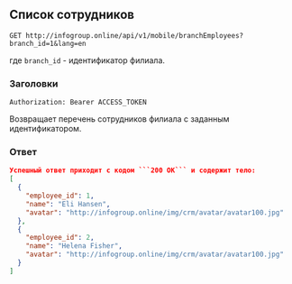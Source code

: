 ## Список сотрудников
```GET http://infogroup.online/api/v1/mobile/branchEmployees?branch_id=1&lang=en```

где ```branch_id``` - идентификатор филиала.

### Заголовки
```Authorization: Bearer ACCESS_TOKEN```

Возвращает перечень сотрудников филиала с заданным идентификатором.

### Ответ
```JSON
Успешный ответ приходит с кодом ```200 OK``` и содержит тело:
[
  {
    "employee_id": 1,
    "name": "Eli Hansen",
    "avatar": "http://infogroup.online/img/crm/avatar/avatar100.jpg"
  },
  {
    "employee_id": 2,
    "name": "Helena Fisher",
    "avatar": "http://infogroup.online/img/crm/avatar/avatar100.jpg"
  }
]
```
